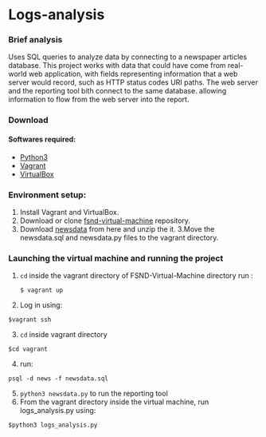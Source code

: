 # Logs-analysis

### Brief analysis 
Uses SQL queries to analyze data by connecting to a newspaper articles database. This project works with data that could have come from real-world web application, with fields representing information that a web server would record, such as HTTP status codes URI paths. The web server and the reporting tool bith connect to the same database. allowing information to flow from the web server into the report.

### Download

#### Softwares required:
* [Python3](https://www.python.org/)
* [Vagrant](https://www.vagrantup.com/)
* [VirtualBox](https://www.virtualbox.org/)

### Environment setup:
1. Install Vagrant and VirtualBox.
2. Download or clone [fsnd-virtual-machine](https://github.com/udacity/fullstack-nanodegree-vm) repository.
3. Download [newsdata](https://d17h27t6h515a5.cloudfront.net/topher/2016/August/57b5f748_newsdata/newsdata.zip) from here and unzip the it.
3.Move the newsdata.sql  and newsdata.py files to the vagrant directory.

### Launching the virtual machine and running the project
1. ```cd``` inside the vagrant directory of FSND-Virtual-Machine directory run :
    ```
    $ vagrant up
    ```
2. Log in using:
```
$vagrant ssh
```
3. ```cd``` inside vagrant directory
```
$cd vagrant
```
4. run:
```
psql -d news -f newsdata.sql
```
5. ```python3 newsdata.py``` to run the reporting tool
6. From the vagrant directory inside the virtual machine, run logs_analysis.py using:
```
$python3 logs_analysis.py
```

